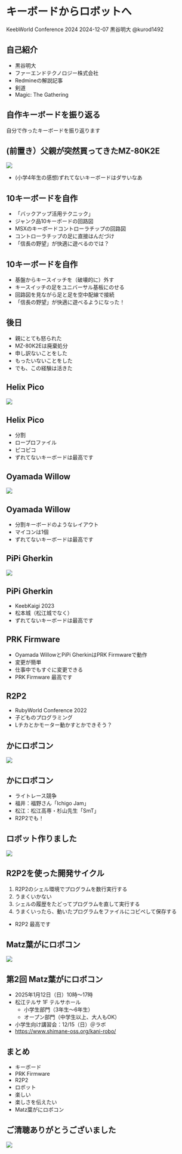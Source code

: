 # キーボードからロボットへ

KeebWorld Conference 2024
2024-12-07
黒谷明大
@kurod1492

## 自己紹介

* 黒谷明大
* ファーエンドテクノロジー株式会社
* Redmineの解説記事
* 剣道
* Magic: The Gathering

## 自作キーボードを振り返る

自分で作ったキーボードを振り返ります

## (前置き）父親が突然買ってきたMZ-80K2E

![](https://itoi.jp/img/hard-60.jpg)

* (小学4年生の感想)ずれてないキーボードはダサいなあ

## 10キーボードを自作

* 「バックアップ活用テクニック」
* ジャンク品10キーボードの回路図
* MSXのキーボードコントローラチップの回路図
* コントローラチップの足に直接はんだづけ
* 「信長の野望」が快適に遊べるのでは？

## 10キーボードを自作

* 基盤からキースイッチを（破壊的に）外す
* キースイッチの足をユニバーサル基板にのせる
* 回路図を見ながら足と足を空中配線で接続
* 「信長の野望」が快適に遊べるようになった！

## 後日

* 親にとても怒られた
* MZ-80K2Eは廃棄処分
* 申し訳ないことをした
* もったいないことをした
* でも、この経験は活きた

## Helix Pico

![](helix-pico@2x.jpg)

## Helix Pico

* 分割
* ロープロファイル
* ピコピコ
* ずれてないキーボードは最高です

## Oyamada Willow

![](oyamada-willow@2x.jpg)

## Oyamada Willow

* 分割キーボードのようなレイアウト
* マイコンは1個
* ずれてないキーボードは最高です

## PiPi Gherkin

![](pipigherkin@2x.jpg)

## PiPi Gherkin

* KeebKaigi 2023
* 松本城（松江城でなく）
* ずれてないキーボードは最高です

## PRK Firmware

* Oyamada WillowとPiPi GherkinはPRK Firmwareで動作
* 変更が簡単
* 仕事中でもすぐに変更できる
* PRK Firmware 最高です

## R2P2

* RubyWorld Conference 2022
* 子どものプログラミング
* Lチカとかモーター動かすとかできそう？

## かにロボコン

![](image-course@2x.png)

## かにロボコン

* ライトレース競争
* 福井：福野さん「Ichigo Jam」
* 松江：松江高専・杉山先生「SmT」
* R2P2でも！

## ロボット作りました

![](kani-robo@2x.jpg)

## R2P2を使った開発サイクル

1. R2P2のシェル環境でプログラムを数行実行する
2. うまくいかない
3. シェルの履歴をたどってプログラムを直して実行する
4. うまくいったら、動いたプログラムをファイルにコピペして保存する

* R2P2 最高です

## Matz葉がにロボコン

![](matz-ba-gani-main-image@2x.png)

## 第2回 Matz葉がにロボコン

* 2025年1月12日（日）10時～17時
* 松江テルサ 1F テルサホール
  * 小学生部門（3年生〜6年生）
  * オープン部門（中学生以上、大人もOK）
* 小学生向け講習会：12/15（日）＠ラボ
* https://www.shimane-oss.org/kani-robo/

## まとめ

* キーボード
* PRK Firmware
* R2P2
* ロボット
* 楽しい
* 楽しさを伝えたい
* Matz葉がにロボコン

## ご清聴ありがとうございました

![](kani-robo-2@2x.jpg)
